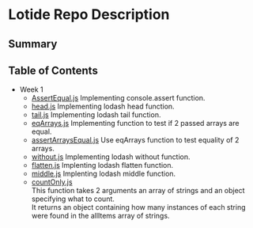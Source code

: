 # Lotide Repo Description
## Summary 

## Table of Contents
* Week 1
  * [AssertEqual.js](/assertEqual.js)
  Implementing console.assert function.
  * [head.js](/head.js)
  Implementing lodash head function.
  * [tail.js](/tail.js)
  Implementing lodash tail function.
  * [eqArrays.js](/eqArrays.js)
  Implementing function to test if 2 passed arrays are equal.
  * [assertArraysEqual.js](/assertArraysEqual.js)
  Use eqArrays function to test equality of 2 arrays.
  * [without.js](/without.js)
  Implementing lodash without function.
  * [flatten.js](/flatten.js)
  Implenting lodash flatten function.
  * [middle.js](/middle.js)
  Implenting lodash middle function.
  * [countOnly.js](/countOnly.js) <br />
  This function takes 2 arguments an array of strings and an object specifying what to count. <br />
  It returns an object containing how many instances of each string were found in the allItems array of strings. <br />